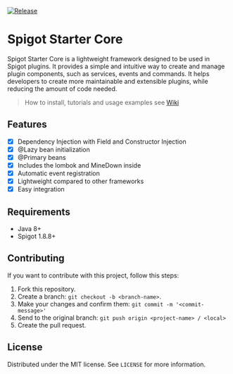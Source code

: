 [![Release](https://jitpack.io/v/dev.pk7r/spigot-starter-ioc.svg)](https://jitpack.io/#dev.pk7r/spigot-starter-core)

# Spigot Starter Core
Spigot Starter Core is a lightweight framework designed to be used in Spigot plugins. 
It provides a simple and intuitive way to create and manage plugin components, such as services, events and commands. 
It helps developers to create more maintainable and extensible plugins, while reducing the amount of code needed.

> How to install, tutorials and usage examples see [Wiki](https://github.com/pk7r/spigot-starter-core/wiki)

## Features

- [x] Dependency Injection with Field and Constructor Injection
- [x] @Lazy bean initialization
- [x] @Primary beans
- [x] Includes the lombok and MineDown inside
- [x] Automatic event registration 
- [x] Lightweight compared to other frameworks
- [x] Easy integration

## Requirements

- Java 8+
- Spigot 1.8.8+

## Contributing

If you want to contribute with this project, follow this steps:

1. Fork this repository.
2. Create a branch: `git checkout -b <branch-name>`.
3. Make your changes and confirm them: `git commit -m '<commit-message>'`
4. Send to the original branch: `git push origin <project-name> / <local>`
5. Create the pull request.

## License

Distributed under the MIT license. See ``LICENSE`` for more information.
